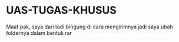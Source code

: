 # UAS-TUGAS-KHUSUS

Maaf pak, saya dari tadi bingung di cara mengirimnya jadi saya ubah foldernya dalam bentuk rar
